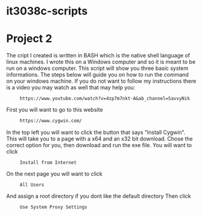 # it3038c-scripts

Project 2
========


The cript I created is written in BASH which is the native shell language of linux machines. I wrote this on 
a Windows computer and so it is meant to be run on a windows computer. This script will show you three basic system informations.
The steps below will guide you on how to run the command on your windows machine.
If you do not want to follow my instructions there is a video you may watch as well that may help you: 

```web
     https://www.youtube.com/watch?v=4zp7m7nkt-A&ab_channel=SavvyNik
```

First you will want to go to this website
```html
     https://www.cygwin.com/
```
In the top left you will want to click the button that says "Install Cygwin". This will take you to a page with a x64 and an x32 bit download.
Chose the correct option for you, then download and run the exe file. You will want to click
```
     Install from Internet
```
On the next page you will want to click
```
     All Users
```
And assign a root directory if you dont like the default directory
Then click
```
     Use System Proxy Settings
```
